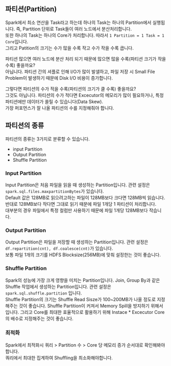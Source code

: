 ## 파티션(Partition)
Spark에서 최소 연산을 Task라고 하는데 하나의 Task는 하나의 Partition에서 실행됩니다. 즉, Partition 단위로 Task들이 여러 노드에서 분산처리합니다.  
또한 하나의 Task는 하나의 Core가 처리합니다. 따라서 `1 Partition = 1 Task = 1 Core`입니다.  
그리고 Patition의 크기는 수가 많을 수록 작고 수가 작을 수록 큽니다.  
  
파티션 많으면 여러 노드에 분산 처리 되기 때문에 많으면 많을 수록(파티션 크기가 작을 수록) 좋을까요?  
아닙니다. 파티션 간의 셔플로 인해 I/O가 많이 발샐하고, 파일 저장 시 Small File Problem이 발생하기 때문에 Disk I/O 비용이 증가합니다.  
  
그렇다면 파티션의 수가 적을 수록(파티션의 크기가 클 수록) 좋을까요?  
그것도 아닙니다. 파티션의 수가 적다면 Excecutor의 메모리가 많이 필요하거나, 특정 파티션에만 데이터가 쏠릴 수 있습니다(Data Skew).  
가장 퍼포먼스가 잘 나올 파티션의 수를 지정해줘야 합니다.  

## 파티션의 종류
파티션의 종류는 3가지로 분류할 수 있습니다.  
- input Partition
- Output Partition
- Shuffle Partition

### Input Partition
Input Partition은 처음 파일을 읽을 때 생성하는 Partition입니다. 관련 설정은 `spark.sql.files.maxpartitionBytes`가 있습니다.  
Default 값은 128MB로 읽으려고하는 파일이 128MB보다 크다면 128MB씩 읽습니다. 반대로 128MB보다 작다면 그대로 읽기 때문에 파일 1개당 1 파티션이 처리합니다.  
대부분의 경우 파일에서 특정 컬럼만 사용하기 때문에 파일 1개당 128MB보다 작습니다.  

### Output Partition
Output Partition은 파일을 저장할 때 생성하는 Partition입니다. 관련 설정은 `df.repartition(cnt), df.coalesce(cnt)`가 있습니다.  
보통 파일 1개의 크기를 HDFS Blocksize(256MB)에 맞춰 설정한는 것이 좋습니다.  

### Shuffle Partition
Spark의 성능에 가장 크게 영향을 미치는 Partition입니다. Join, Group By과 같은 Shuffle 작업에서 생성하는 Partition입니다. 관련 설정은 `spark.sql.shuffle.partition` 입니다.  
Shuffle Partition의 크기는 Shuffle Read Sisze가 100~200MB가 나올 정도로 지정해주는 것이 좋습니다. Shuffle Partition이 커져서 Memory Spill을 방지하기 위해서입니다. 그리고 Core를 최대한 효율적으로 활용하기 위해 Instace * Excecutor Core의 배수로 지정해주는 것이 좋습니다.  

### 최적화
Spark에서 최적화시 쿼리 > Partition 수 > Core 당 메모리 증가 순서대로 확인해봐야합니다.  
쿼리에서 최대한 집계하여 Shuffling을 최소화해야합니다.
